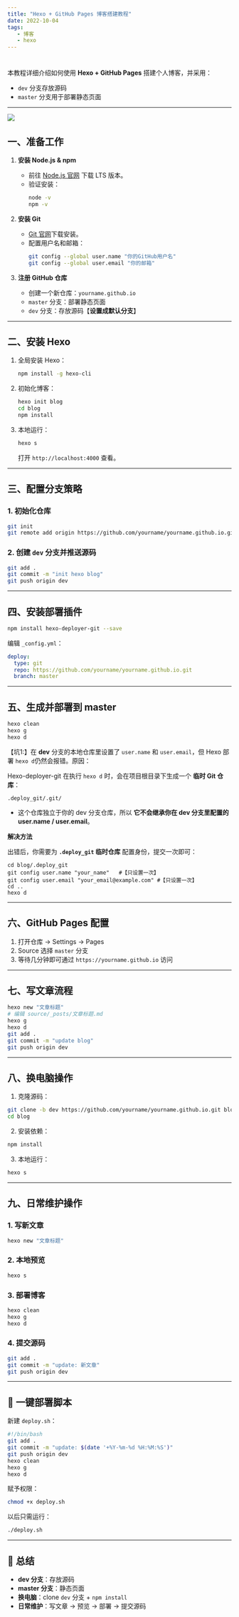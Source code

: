 ```yaml
---
title: "Hexo + GitHub Pages 博客搭建教程"
date: 2022-10-04
tags:
   - 博客
   - hexo
---
```

# 

本教程详细介绍如何使用 **Hexo + GitHub Pages** 搭建个人博客，并采用：
- `dev` 分支存放源码
- `master` 分支用于部署静态页面

---

![](../images/dfgdjfs5sssssssgkf.png)

<!-- more -->

## 一、准备工作

1. **安装 Node.js & npm**
   - 前往 [Node.js 官网](https://nodejs.org/) 下载 LTS 版本。
   - 验证安装：
     ```bash
     node -v
     npm -v
     ```

2. **安装 Git**
   - [Git 官网](https://git-scm.com/)下载安装。
   - 配置用户名和邮箱：
     ```bash
     git config --global user.name "你的GitHub用户名"
     git config --global user.email "你的邮箱"
     ```

3. **注册 GitHub 仓库**
   - 创建一个新仓库：`yourname.github.io`
   - `master` 分支：部署静态页面
   - `dev` 分支：存放源码【**设置成默认分支**】

---

## 二、安装 Hexo
1. 全局安装 Hexo：
   ```bash
   npm install -g hexo-cli
   ```

2. 初始化博客：
   ```bash
   hexo init blog
   cd blog
   npm install
   ```

3. 本地运行：
   ```bash
   hexo s
   ```
   打开 `http://localhost:4000` 查看。

---

## 三、配置分支策略
### 1. 初始化仓库
```bash
git init
git remote add origin https://github.com/yourname/yourname.github.io.git
```

### 2. 创建 `dev` 分支并推送源码
```bash
git add .
git commit -m "init hexo blog"
git push origin dev
```

---

## 四、安装部署插件
```bash
npm install hexo-deployer-git --save
```

编辑 `_config.yml`：
```yaml
deploy:
  type: git
  repo: https://github.com/yourname/yourname.github.io.git
  branch: master
```

---

## 五、生成并部署到 master

```bash
hexo clean
hexo g
hexo d
```

【坑1:】在 **dev** 分支的本地仓库里设置了 `user.name` 和 `user.email`，但 Hexo 部署 `hexo d`仍然会报错。原因：

Hexo-deployer-git 在执行 `hexo d` 时，会在项目根目录下生成一个 **临时 Git 仓库**：

```
.deploy_git/.git/
```

- 这个仓库独立于你的 dev 分支仓库，所以 **它不会继承你在 dev 分支里配置的 user.name / user.email**。

**解决方法**

出错后，你需要为 **`.deploy_git` 临时仓库** 配置身份，提交一次即可：

```
cd blog/.deploy_git
git config user.name "your_name"   #【只设置一次】
git config user.email "your_email@example.com" #【只设置一次】
cd ..
hexo d
```


---

## 六、GitHub Pages 配置
1. 打开仓库 → Settings → Pages
2. Source 选择 `master` 分支
3. 等待几分钟即可通过 `https://yourname.github.io` 访问

---

## 七、写文章流程
```bash
hexo new "文章标题"
# 编辑 source/_posts/文章标题.md
hexo g
hexo d
git add .
git commit -m "update blog"
git push origin dev
```

---

## 八、换电脑操作

1. 克隆源码：
```bash
git clone -b dev https://github.com/yourname/yourname.github.io.git blog
cd blog
```

2. 安装依赖：
```bash
npm install
```

3. 本地运行：
```bash
hexo s
```

---

## 九、日常维护操作

### 1. 写新文章
```bash
hexo new "文章标题"
```

### 2. 本地预览
```bash
hexo s
```

### 3. 部署博客
```bash
hexo clean
hexo g
hexo d
```

### 4. 提交源码
```bash
git add .
git commit -m "update: 新文章"
git push origin dev
```

---

## 🔄 一键部署脚本

新建 `deploy.sh`：
```bash
#!/bin/bash
git add .
git commit -m "update: $(date '+%Y-%m-%d %H:%M:%S')"
git push origin dev
hexo clean
hexo g
hexo d
```

赋予权限：
```bash
chmod +x deploy.sh
```

以后只需运行：
```bash
./deploy.sh
```

---

## 📌 总结
- **dev 分支**：存放源码
- **master 分支**：静态页面
- **换电脑**：clone `dev` 分支 + `npm install`
- **日常维护**：写文章 → 预览 → 部署 → 提交源码
